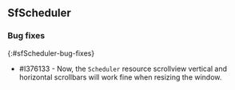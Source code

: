 ## SfScheduler

### Bug fixes
{:#sfScheduler-bug-fixes}

* \#I376133 - Now, the `Scheduler` resource scrollview vertical and horizontal scrollbars will work fine when resizing the window.
